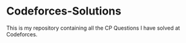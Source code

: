 # Codeforces-Solutions
This is my repository containing all the CP Questions I have solved at Codeforces.
